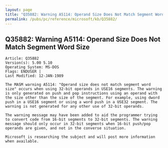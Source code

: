 ```yaml
---
layout: page
title: "Q35882: Warning A5114: Operand Size Does Not Match Segment Word Size"
permalink: /pubs/pc/reference/microsoft/kb/Q35882/
---
```


## Q35882: Warning A5114: Operand Size Does Not Match Segment Word Size

	Article: Q35882
	Version(s): 5.00 5.10
	Operating System: MS-DOS
	Flags: ENDUSER |
	Last Modified: 12-JAN-1989
	
	The MASM warning A5114: "Operand size does not match segment word
	size" occurs when using 32-bit operands in USE16 segments. The warning
	is only generated on push and pop instructions using an operand with
	the size other than the size of the segment. For example, using dword
	push in a USE16 segment or using a word push in a USE32 segment. The
	warning is not generated for any other use of 32-bit operands.
	
	The warning message may have been added to aid the programmer trying
	to convert code from 16-bit segments to 32-bit segments. The warning
	message should only occur in 32-bit segments when 16-bit push/pop
	operands are given, and not in the converse situation.
	
	Microsoft is researching the subject and will post more information
	when available.
